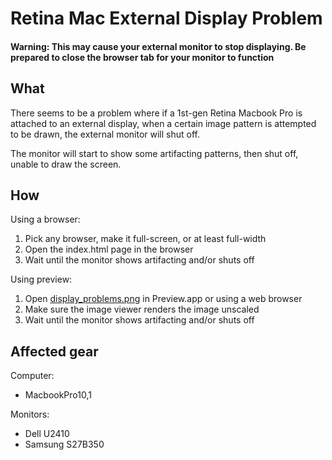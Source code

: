 Retina Mac External Display Problem
===================================

#### Warning: This may cause your external monitor to stop displaying. Be prepared to close the browser tab for your monitor to function

What
----

There seems to be a problem where if a 1st-gen Retina Macbook Pro is attached to an external display, when a certain image pattern is attempted to be drawn, the external monitor will shut off.

The monitor will start to show some artifacting patterns, then shut off, unable to draw the screen.

How
---

Using a browser:
1. Pick any browser, make it full-screen, or at least full-width
1. Open the index.html page in the browser
1. Wait until the monitor shows artifacting and/or shuts off

Using preview:
1. Open [display_problems.png](https://raw.github.com/oyiptong/retinadisplayproblem/master/display_problem.png) in Preview.app or using a web browser
1. Make sure the image viewer renders the image unscaled
1. Wait until the monitor shows artifacting and/or shuts off

Affected gear
-------------

Computer:
* MacbookPro10,1

Monitors:
* Dell U2410
* Samsung S27B350
